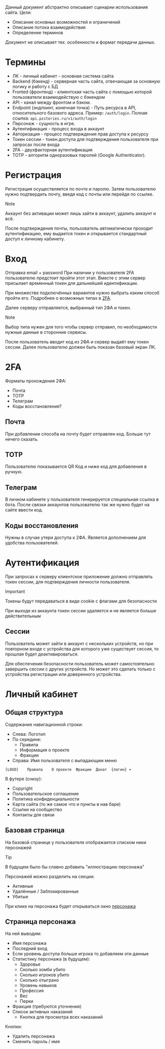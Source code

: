 
Данный документ абстрактно описывает сценарии использования сайта. 
Цели:
- Описание основных возможностей и ограничений
- Описание потока взаимодействия
- Определение терминов

Документ не описывает тех. особенности и формат передачи данных.

# Термины
- ЛК - личный кабинет - основная система сайта
- Backend (бэкенд) - серверная часть сайта, отвечающая за основную логику и работу с БД
- Fronted (фронтенд) - клиентская часть сайта с помощью которой пользователи взаимодействую с бэкендом
- API - канал между фронтом и бэком.
- Endpoint (эндпоинт, конечная точка) - Путь ресурса в API, относительного базового адреса. Пример: `/auth/login`. Полная ссылка: `api.pzstories.ru/v1/auth/login` 
- Персонаж - сущность в игре.
- Аутентификация - процесс входа в аккаунт
- Авторизация - процесс подтверждения прав доступа к ресурсу
- Токен сессии - токен доступа для подтверждения пользователя при запросах после входа
- 2FA - двухфакторная аутентификация
- TOTP - алгоритм одноразовых паролей (Google Authenticator).
# Регистрация
Регистрация осуществляется по почте и паролю.
Затем пользователю нужно подтвердить почту, введя код с почты или перейдя по ссылке.
> [!NOTE]
>Аккаунт без активации может лишь зайти в аккаунт, удалить аккаунт и всё.

После подтверждения почты, пользователь автоматически проходит аутентификацию, ему выдается токен и открывается стандартный доступ к личному кабинету.
# Вход
Отправка email + password
При наличии у пользователя 2FA пользователю предстоит пройти этот этап.
Вместе с этим сервер присылает временный токен для дальнейшей идентификации.

При множестве подключённых вариантов нужно выбрать каким способ пройти его. 
Подробнее о возможных типах в [2FA](#2FA).  


Далее серверу отправляется, выбранный тип 2ФА и токен.
> [!NOTE]
> 
> Выбор типа нужен для того чтобы сервер отправил, по необходимости нужные данные в сторонние сервисы.

После пользователь вводит код из 2ФА и сервер выдаёт ему токен сессии.
Далее пользователю должен быть показан базовый экран ЛК.

# 2FA
Форматы прохождения 2ФА:
- Почта
- TOTP
- Телеграм
- Коды восстановления?
## Почта
При добавлении способа на почту будет отправлен код. Больше тут нечего сказать.
## TOTP
Пользователю показывается QR Код и ниже код для добавления в ручную.
## Телеграм 
В личном кабинете у пользователя генерируется специальная ссылка в бота. После связки аккаунтов пользователю так же нужно будет на сайте ввести код.
## Коды восстановления
Нужны в случае утери доступа к 2ФА. Является дополнением для удобства пользователей.
# Аутентификация 
При запросах к серверу клиентское приложение должно отправлять токен сессии, для подтверждения личности пользователя.

> [!IMPORTANT]
> Токены будут передаваться в виде cookie с флагами для безопасности

При выходе из аккаунта токен сессии удаляется и не является больше действительным

## Сессии
Пользователь может зайти в аккаунт с нескольких устройств, но при повторном входе с устройства для которого уже существует сессия, то прошлая будет деактивироваться.

Для обеспечения безопасности пользователь может самостоятельно завершить сессии с других устройств. Но может это сделать только с устройства регистрации или доверенного устройства.

# Личный кабинет
## Общая структура
Содержание навигационной строки:
- Слева: Логотип
- По середине:
	- Правила
	- Информация о проекте
	- Фракции
- Справа: Имя пользователя с выпадающим меню
```
[LOGO]    Правила    О проекте  Фракции  Донат  {логин} ▾
```


В футере (снизу):
- Copyright
- Пользовательское соглашение
- Политика конфиденциальности
- Карта сайта (то же самое что и пункты в нав баре)
- Ссылки на сообщество
- Контакты для связи
## Базовая страница
На базовой странице у пользователя отображается списком ники персонажей
> [!TIP]
> В будущем было бы славно добавить "иллюстрацию персонажа"

Персонажей можно разделить на секции:
- Активные
- Удалённые / Заблокированные
- Убитые

При клике на персонажа будет открываться окно [персонажа](#Страница-персонажа)
## Страница персонажа
На ней выводим:
- Имя персонажа
- Последний вход
- Если уровень доступа больше игрока то добавляем эти данные
- Статистику персонажа (в будущем):
	- Здоровье
	- Сколько зомби убито
	- Cколько игроков убито
	- Сколько отыграно
	- Уровень навыков
	- Профессия
	- Вес
	- Перки
- Фракция (требуются уточнения)
- Список активных наказаний
	- Кнопка для просмотра всех наказаний

Кнопки:
- Удалить персонажа
- Сменить пароль / имя

